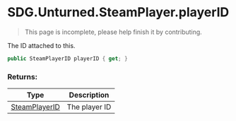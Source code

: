 # SDG.Unturned.SteamPlayer.playerID

> This page is incomplete, please help finish it by contributing.

The ID attached to this.

```c#
public SteamPlayerID playerID { get; }
```

### Returns:

Type | Description
------------ | -------------
[SteamPlayerID](scripting/sdg/unturned/steamplayerid) | The player ID

